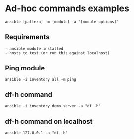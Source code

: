 # Ad-hoc commands examples

`ansible [pattern] -m [module] -a "[module options]“`
## Requirements
    - ansible module installed
    - hosts to test (or run this against localhost) 

## Ping module
`ansible -i inventory all -m ping`

## df-h command

`ansible -i inventory demo_server -a "df -h"`

## df-h command on localhost

`ansible 127.0.0.1 -a "df -h"`